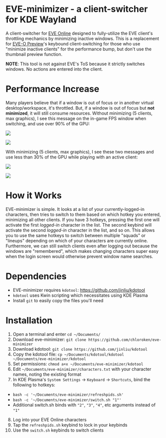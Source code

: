 # EVE-minimizer - a client-switcher for KDE Wayland

A client-switcher for [EVE Online](https://www.eveonline.com/) designed to fully-utilize the EVE client's throttling mechanics by minimizing inactive windows. This is a replacement for [EVE-O Preview](https://github.com/Proopai/eve-o-preview)'s keybound client-switching for those who use "minimize inactive clients" for the performance bump, but don't use the thumbnail preview function.

**NOTE**: This tool is not against EVE's ToS because it strictly switches windows. No actions are entered into the client.

# Performance Increase

Many players believe that if a window is out of focus or in another virtual desktop/workspace, it's throttled. But, if a window is out of focus but **not minimized**, it will still consume resources. Without minimizing (5 clients, max graphics), I see this message on the in-game FPS window when switching, and use over 90% of the GPU:

![](https://i.imgur.com/DNjdWlJ.png)

![](https://i.imgur.com/WT68EQP.png) 

With minimizing (5 clients, max graphics), I see these two messages and use less than 30% of the GPU while playing with an active client:

![](https://i.imgur.com/RL25rqR.png)

![](https://i.imgur.com/NxriGDH.png)

# How it Works

EVE-minimizer is simple. It looks at a list of your currently-logged-in characters, then tries to switch to them based on which hotkey you entered, minimizing all other clients. If you have 3 hotkeys, pressing the first one will activate the first *logged-in* character in the list. The second keybind will activate the second *logged-in* character in the list, and so on. This allows you to use the same hotkeys to switch between multiple "squads" or "lineups" depending on which of your characters are currently online. Furthermore, we can still switch clients even after logging out because the windows are "remembered", which makes changing characters super easy when the login screen would otherwise prevent window name searches.

# Dependencies

- EVE-minimizer requires `kdotool`: https://github.com/jinliu/kdotool
- `kdotool` uses Kwin scripting which necessitates using KDE Plasma
- Install `git` to easily copy the files you'll need

# Installation

1) Open a terminal and enter `cd ~/Documents/`
2) Download eve-minimizer: `git clone https://github.com/chloroken/eve-minimizer`
3) Download kdotool: `git clone https://github.com/jinliu/kdotool`
4) Copy the kdotool file: `cp ~/Documents/kdotool/kdotool ~/Documents/eve-minimizer/kdotool`
5) Set permissions: `chmod a+x ~/Documents/eve-minimizer/kdotool`
6) Edit `~/Documents/eve-minimizer/characters.txt` with your character names, noting the existing format
7) In KDE Plasma's `System Settings` -> `Keyboard` -> `Shortcuts`, bind the following to hotkeys:
  - `bash -c '~/Documents/eve-minimizer/refreshpids.sh'`
  - `bash -c '~/Documents/eve-minimizer/switch.sh "1"'`
  - Additional switch.sh binds with `"2"`, `"3"`, `"4"`, etc arguments instead of `"1"`
8) Log into your EVE Online characters
9) Tap the `refreshpids.sh` keybind to lock in your keybinds
10) Use the `switch.sh` keybinds to switch clients
